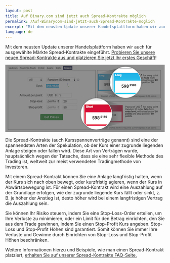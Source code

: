 ```yaml
---
layout: post
title: Auf Binary.com sind jetzt auch Spread-Kontrakte möglich
permalink: /Auf-Binarycom-sind-jetzt-auch-Spread-Kontrakte-moglich
excerpt: "Mit dem neusten Update unserer Handelsplattform haben wir auch für ausgewählte Märkte Spread-Kontrakte eingeführt. Probieren Sie unsere neuen Spread-Kontrakte aus und platzieren Sie jetzt Ihr erstes Geschäft!"
language: de  
---
```


Mit dem neusten Update unserer Handelsplattform haben wir auch für ausgewählte Märkte Spread-Kontrakte eingeführt. [Probieren Sie unsere neuen Spread-Kontrakte aus und platzieren Sie jetzt Ihr erstes Geschäft](https://www.binary.com/d/trade.cgi?market=random&form_name=spreads&stop_profit=50&currency=USD&underlying_symbol=R_50&stop_type=point&date_start=now&amount_per_point=1&type=SPREADU&stop_loss=20&l=EN&utm_source=social&utm_medium=blog&utm_campaign=WhatsNew)!

![](/images/spreadcontracts2.png)

Die Spread-Kontrakte (auch Kursspannenverträge genannt) sind eine der spannendsten Arten der Spekulation, ob der Kurs einer zugrunde liegenden Anlage steigen oder fallen wird. Diese Art von Verträgen wurde, hauptsächlich wegen der Tatsache, dass sie eine sehr flexible Methode des Trading ist, weltweit zur meist verwendeten Tradingmethode von Investoren.

Mit einem Spread-Kontrakt können Sie eine Anlage langfristig halten, wenn der Kurs sich nach oben bewegt, oder kurzfristig agieren, wenn der Kurs in Abwärtsbewegung ist. Für einen Spread-Kontrakt wird eine Auszahlung auf der Grundlage erfolgen, wie der zugrunde liegende Kurs fällt oder sinkt, z. B. je höher der Anstieg ist, desto höher wird bei einem langfristigen Vertrag die Auszahlung sein.

Sie können Ihr Risiko steuern, indem Sie eine Stop-Loss-Order erteilen, um Ihre Verluste zu minimieren, oder ein Limit für den Betrag einrichten, den Sie aus dem Trade gewinnen, indem Sie einen Stop-Profit Kurs angeben. Stop-Loss und Stop-Profit Höhen sind garantiert. Somit können Sie immer Ihre Verluste und Gewinne durch Einrichten von Stop-Loss und Stop-Profit Höhen beschränken.

Weitere Informationen hierzu und Beispiele, wie man einen Spread-Kontrakt platziert, [erhalten Sie auf unserer Spread-Kontrakte FAQ-Seite.](https://binary.desk.com/customer/portal/articles/2091585-spread-trades) 
